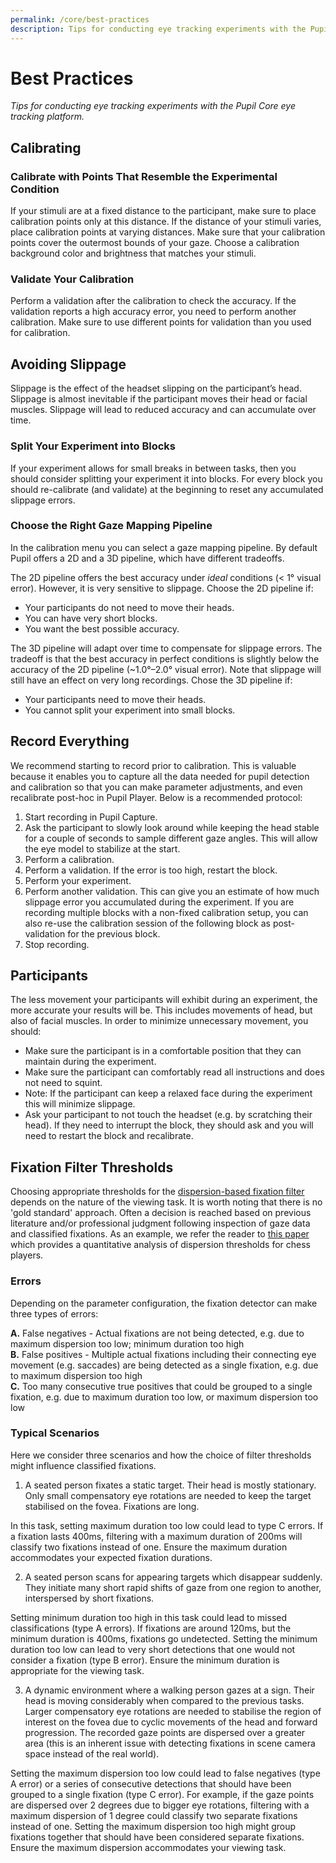 ```yaml
---
permalink: /core/best-practices
description: Tips for conducting eye tracking experiments with the Pupil Core eye tracking platform.
---
```


# Best Practices

_Tips for conducting eye tracking experiments with the Pupil Core eye tracking platform._

## Calibrating

### Calibrate with Points That Resemble the Experimental Condition

If your stimuli are at a fixed distance to the participant, make sure to place calibration points only at this distance. If the distance of your stimuli varies, place calibration points at varying distances. Make sure that your calibration points cover the outermost bounds of your gaze. Choose a calibration background color and brightness that matches your stimuli.

### Validate Your Calibration

Perform a validation after the calibration to check the accuracy. If the validation reports a high accuracy error, you need to perform another calibration. Make sure to use different points for validation than you used for calibration.

## Avoiding Slippage

Slippage is the effect of the headset slipping on the participant’s head. Slippage is almost inevitable if the participant moves their head or facial muscles. Slippage will lead to reduced accuracy and can accumulate over time.

### Split Your Experiment into Blocks

If your experiment allows for small breaks in between tasks, then you should consider splitting your experiment it into blocks. For every block you should re-calibrate (and validate) at the beginning to reset any accumulated slippage errors.

### Choose the Right Gaze Mapping Pipeline

In the calibration menu you can select a gaze mapping pipeline. By default Pupil offers a 2D and a 3D pipeline, which have different tradeoffs.

The 2D pipeline offers the best accuracy under _ideal_ conditions (< 1° visual error). However, it is very sensitive to slippage. Choose the 2D pipeline if:

- Your participants do not need to move their heads.
- You can have very short blocks.
- You want the best possible accuracy.

The 3D pipeline will adapt over time to compensate for slippage errors. The tradeoff is that the best accuracy in perfect conditions is slightly below the accuracy of the 2D pipeline (~1.0°–2.0° visual error). Note that slippage will still have an effect on very long recordings. Chose the 3D pipeline if:

- Your participants need to move their heads.
- You cannot split your experiment into small blocks.

## Record Everything

We recommend starting to record prior to calibration. This is valuable because it enables you to capture all the data needed for pupil detection and calibration so that you can make parameter adjustments, and even recalibrate post-hoc in Pupil Player. Below is a recommended protocol:

1. Start recording in Pupil Capture.
2. Ask the participant to slowly look around while keeping the head stable for a couple of seconds to sample different gaze angles. This will allow the eye model to stabilize at the start.
3. Perform a calibration.
4. Perform a validation. If the error is too high, restart the block.
5. Perform your experiment.
6. Perform another validation. This can give you an estimate of how much slippage error you accumulated during the experiment. If you are recording multiple blocks with a non-fixed calibration setup, you can also re-use the calibration session of the following block as post-validation for the previous block.
7. Stop recording.

## Participants

The less movement your participants will exhibit during an experiment, the more accurate your results will be. This includes movements of head, but also of facial muscles. In order to minimize unnecessary movement, you should:

- Make sure the participant is in a comfortable position that they can maintain during the experiment.
- Make sure the participant can comfortably read all instructions and does not need to squint.
- Note: If the participant can keep a relaxed face during the experiment this will minimize slippage.
- Ask your participant to not touch the headset (e.g. by scratching their head). If they need to interrupt the block, they should ask and you will need to restart the block and recalibrate.

## Fixation Filter Thresholds

Choosing appropriate thresholds for the [dispersion-based fixation filter](terminology/#fixations) depends on the nature of the viewing task. It is worth noting that 
there is no 'gold standard' approach. Often a decision is reached based on previous literature and/or professional judgment following inspection of gaze data
and classified fixations. As an example, we refer the reader to [this paper](https://link.springer.com/content/pdf/10.3758%2FAPP.71.4.881.pdf)
which provides a quantitative analysis of dispersion thresholds for chess players.

### Errors

Depending on the parameter configuration, the fixation detector can make three types of errors:

**A.** False negatives - Actual fixations are not being detected, e.g. due to maximum dispersion too 
low; minimum duration too high  
**B.** False positives - Multiple actual fixations including their connecting eye movement
(e.g. saccades) are being detected as a single fixation, e.g. due to maximum dispersion too high  
**C.** Too many consecutive true positives that could be grouped to a single fixation, e.g. due to 
maximum duration too low, or maximum dispersion too low

### Typical Scenarios

Here we consider three scenarios and how the choice of filter thresholds might influence 
classified fixations.

1. A seated person fixates a static target. Their head is mostly stationary. Only small compensatory 
eye rotations are needed to keep the target stabilised on the fovea. Fixations are long.

In this task, setting maximum duration too low could lead to type C errors. If a fixation lasts 400ms, 
filtering with a maximum duration of 200ms will classify two fixations instead of one. Ensure the maximum 
duration accommodates your expected fixation durations. 

2. A seated person scans for appearing targets which disappear suddenly. They initiate many short rapid shifts of gaze from one region to another, interspersed by short fixations. 

Setting minimum duration too high in this task could lead to missed classifications (type A errors). If 
fixations are around 120ms, but the minimum duration is 400ms, fixations go undetected. Setting the 
minimum duration too low can lead to very short detections that one would not consider a fixation 
(type B error). Ensure the minimum duration is appropriate for the viewing task.

3. A dynamic environment where a walking person gazes at a sign. Their head is moving considerably when 
compared to the previous tasks. Larger compensatory eye rotations are needed to stabilise the region of 
interest on the fovea due to cyclic movements of the head and forward progression. The recorded gaze points 
are dispersed over a greater area (this is an inherent issue with detecting fixations in scene camera space 
instead of the real world). 

Setting the maximum dispersion too low could lead to false negatives (type A error) or a series of 
consecutive detections that should have been grouped to a single fixation (type C error). For example, 
if the gaze points are dispersed over 2 degrees due to bigger eye rotations, filtering with a maximum 
dispersion of 1 degree could classify two separate fixations instead of one. Setting the maximum 
dispersion too high might group fixations together that should have been considered separate fixations. 
Ensure the maximum dispersion accommodates your viewing task. 

